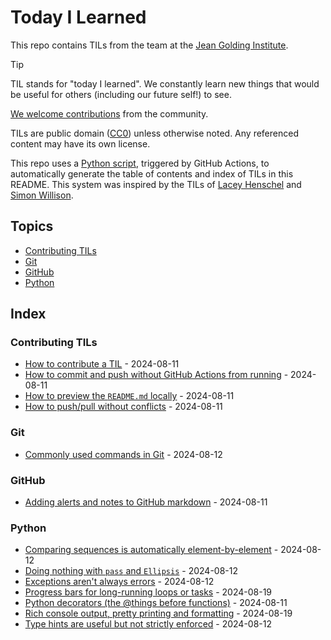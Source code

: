 # Today I Learned

This repo contains TILs from the team at the [Jean Golding Institute](https://www.bristol.ac.uk/golding/).

> [!TIP]  
> TIL stands for "today I learned". We constantly learn new things that would be useful for others (including our future self!) to see.

[We welcome contributions](#contributing-tils) from the community.

TILs are public domain ([CC0](LICENSE)) unless otherwise noted. Any referenced content may have its own license.

This repo uses a [Python script](build_readme.py), triggered by GitHub Actions, to automatically generate the table of contents and index of TILs in this README. This system was inspired by the TILs of [Lacey Henschel](https://github.com/williln/til) and [Simon Willison](https://github.com/simonw/til).

<!-- Do not manually edit the items in the placeholders below this point. They will be automatically updated by GitHub Actions. -->

## Topics

<!-- toc starts -->
- [Contributing TILs](#contributing-tils)
- [Git](#git)
- [GitHub](#github)
- [Python](#python)
<!-- toc ends -->

## Index

<!-- index starts -->
### Contributing TILs

- [How to contribute a TIL](_contributing-TILs/_how-to-contribute.md) - 2024-08-11
- [How to commit and push without GitHub Actions from running](_contributing-TILs/prevent-GitHub-actions.md) - 2024-08-11
- [How to preview the `README.md` locally](_contributing-TILs/preview-README.md) - 2024-08-11
- [How to push/pull without conflicts](_contributing-TILs/avoiding-conflicts.md) - 2024-08-11

### Git

- [Commonly used commands in Git](Git/common-git-commands.md) - 2024-08-12

### GitHub

- [Adding alerts and notes to GitHub markdown](GitHub/alerts-and-notes-in-markdown.md) - 2024-08-11

### Python

- [Comparing sequences is automatically element-by-element](Python/comparing-sequences.md) - 2024-08-12
- [Doing nothing with `pass` and `Ellipsis`](Python/pass-and-ellipsis.md) - 2024-08-12
- [Exceptions aren't always errors](Python/exceptions-not-always-errors.md) - 2024-08-12
- [Progress bars for long-running loops or tasks](Python/progress-bars.md) - 2024-08-19
- [Python decorators (the @things before functions)](Python/decorators.md) - 2024-08-11
- [Rich console output, pretty printing and formatting](Python/rich-console-output.md) - 2024-08-19
- [Type hints are useful but not strictly enforced](Python/type-hints.md) - 2024-08-12
<!-- index ends -->
